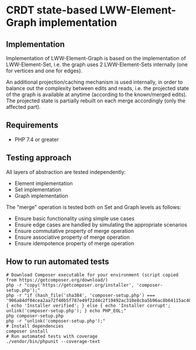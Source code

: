 # CRDT state-based LWW-Element-Graph implementation

## Implementation
Implementation of LWW-Element-Graph is based on the implementation of LWW-Element-Set, i.e. the graph uses 2 LWW-Element-Sets internally (one for vertices and one for edges).

An additional projection/caching mechanism is used internally, in order to balance out the complexity between edits and reads, i.e. the projected state of the graph is available at anytime (according to the known/merged edits). The projected state is partially rebuilt on each merge accordingly (only the affected part).

## Requirements
- PHP 7.4 or greater

## Testing approach
All layers of abstraction are tested independently:
- Element implementation
- Set implementation
- Graph implementation

The "merge" operation is tested both on Set and Graph levels as follows:
- Ensure basic functionality using simple use cases
- Ensure edge cases are handled by simulating the appropriate scenarios
- Ensure commutative property of merge operation
- Ensure associative property of merge operation
- Ensure idempotence property of merge operation

## How to run automated tests
```
# Download Composer executable for your environment (script copied from https://getcomposer.org/download/)
php -r "copy('https://getcomposer.org/installer', 'composer-setup.php');"
php -r "if (hash_file('sha384', 'composer-setup.php') === '906a84df04cea2aa72f40b5f787e49f22d4c2f19492ac310e8cba5b96ac8b64115ac402c8cd292b8a03482574915d1a8') { echo 'Installer verified'; } else { echo 'Installer corrupt'; unlink('composer-setup.php'); } echo PHP_EOL;"
php composer-setup.php
php -r "unlink('composer-setup.php');"
# Install dependencies
composer install
# Run automated tests with coverage
./vendor/bin/phpunit --coverage-text
```
